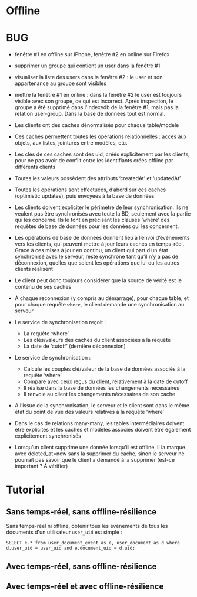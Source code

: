 # Offline

# BUG
- fenêtre #1 en offline sur iPhone, fenêtre #2 en online sur Firefox
- supprimer un groupe qui contient un user dans la fenêtre #1
- visualiser la liste des users dans la fenêtre #2 : le user et son appartenance au groupe sont visibles
- mettre la fenêtre #1 en online : dans la fenêtre #2 le user est toujours visible avec son groupe, ce qui est incorrect.
Après inspection, le groupe a été supprimé dans l'indexedb de la fenêtre #1, mais pas la relation user-group. Dans la base de données tout est normal.


- Les clients ont des caches dénormalisés pour chaque table/modèle
- Ces caches permettent toutes les opérations relationnelles : accès aux objets, aux listes, jointures entre modèles, etc.
- Les clés de ces caches sont des uid, créés explicitement par les clients, pour ne pas avoir de conflit entre les identifiants créés offline par différents clients
- Toutes les valeurs possèdent des attributs ‘createdAt’ et ‘updatedAt’
- Toutes les opérations sont effectuées, d’abord sur ces caches (optimistic updates), puis envoyées à la base de données
- Les clients doivent expliciter le périmètre de leur synchronisation. Ils ne veulent pas être synchronisés avec toute la BD, seulement avec la partie qui les concerne. Ils le font en précisant les clauses ‘where’ des requêtes de base de données pour les données qui les concernent.
- Les opérations de base de données donnent lieu à l’envoi d’événements vers les clients, qui peuvent mettre à jour leurs caches en temps-réel. Grace à ces mises à jour en continu, un client qui part d’un état synchronisé avec le serveur, reste synchrone tant qu’il n’y a pas de déconnexion, quelles que soient les opérations que lui ou les autres clients réalisent
- Le client peut donc toujours considérer que la source de vérité est le contenu de ses caches

- À chaque reconnexion (y compris au démarrage), pour chaque table, et pour chaque requête `where`, le client demande une synchronisation au serveur
- Le service de synchronisation reçoit :
    - La requête ‘where’
    - Les clés/valeurs des caches du client associées à la requête
    - La date de ‘cutoff’ (dernière déconnexion)
- Le service de synchronisation :
    - Calcule les couples clé/valeur de la base de données associés à la requête ‘where’
    - Compare avec ceux reçus du client, relativement à la date de cutoff
    - Il réalise dans la base de données les changements nécessaires
    - Il renvoie au client les changements nécessaires de son cache
- A l’issue de la synchronisation, le serveur et le client sont dans le même état du point de vue des valeurs relatives à la requête ‘where’

- Dans le cas de relations many-many, les tables intermédiaires doivent être explicites et les caches et modèles associés doivent être également explicitement synchronisés 

- Lorsqu’un client supprime une donnée lorsqu’il est offline, il la marque avec deleted_at=now sans la supprimer du cache,
sinon le serveur ne pourrait pas savoir que le client a demandé à la supprimer (est-ce important ? À vérifier)



# Tutorial

## Sans temps-réel, sans offline-résilience

Sans temps-réel ni offline, obtenir tous les événements de tous les documents d'un utilisateur `user_uid` est simple :
```
SELECT e.* from user_document_event as e, user_document as d where d.user_uid = user_uid and e.document_uid = d.uid;
```

## Avec temps-réel, sans offline-résilience

## Avec temps-réel et avec offline-résilience
